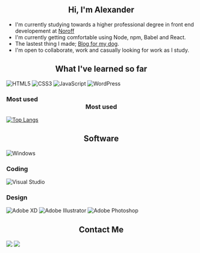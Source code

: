 ## <center>Hi, I'm Alexander</center>

- I'm currently studying towards a higher professional degree in front end developement at [Noroff](https://www.noroff.no/en/studies/vocational-school/front-end-development)
- I'm currently getting comfortable using Node, npm, Babel and React.
- The lastest thing I made; [Blog for my dog](https://deft-scone-ef0e91.netlify.app/index.html).
- I'm open to collaborate, work and casually looking for work as I study.

## <center>What I've learned so far</center>
![HTML5](https://img.shields.io/badge/html5-%23E34F26.svg?style=for-the-badge&logo=html5&logoColor=white)
![CSS3](https://img.shields.io/badge/css3-%231572B6.svg?style=for-the-badge&logo=css3&logoColor=white)
![JavaScript](https://img.shields.io/badge/javascript-%23323330.svg?style=for-the-badge&logo=javascript&logoColor=%23F7DF1E)
![WordPress](https://img.shields.io/badge/Wordpress-21759B?style=for-the-badge&logo=wordpress&logoColor=white)
### Most used<center>Most used</center>

[![Top Langs](https://github-readme-stats.vercel.app/api/top-langs/?username=Anclagen)](https://github.com/anuraghazra/github-readme-stats)

## <center>Software</center>
![Windows](https://img.shields.io/badge/Windows-0078D6?style=for-the-badge&logo=windows&logoColor=white)

### Coding
![Visual Studio](https://img.shields.io/badge/Visual%20Studio-5C2D91.svg?style=for-the-badge&logo=visual-studio&logoColor=white)

### Design
![Adobe XD](https://img.shields.io/badge/Adobe%20XD-470137?style=for-the-badge&logo=Adobe%20XD&logoColor=#FF61F6)
![Adobe Illustrator](https://img.shields.io/badge/adobe%20illustrator-%23FF9A00.svg?style=for-the-badge&logo=adobe%20illustrator&logoColor=white)
![Adobe Photoshop](https://img.shields.io/badge/adobe%20photoshop-%2331A8FF.svg?style=for-the-badge&logo=adobe%20photoshop&logoColor=white)

## <center>Contact Me</center>
[<img src="https://img.shields.io/badge/LinkedIn-0077B5?style=for-the-badge&logo=linkedin&logoColor=white">](https://www.linkedin.com/in/alexander-barrett-64568a47/)
[<img src="https://img.shields.io/badge/Discord-7289DA?style=for-the-badge&logo=discord&logoColor=white">](https://discordapp.com/users/178264761199362048)
